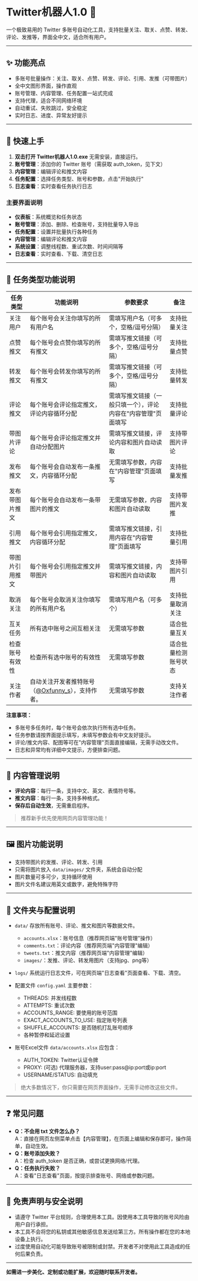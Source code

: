 # Twitter机器人1.0 🌟

一个极致易用的 Twitter 多账号自动化工具，支持批量关注、取关、点赞、转发、评论、发推等，界面全中文，适合所有用户。

---

## ✨ 功能亮点
- 多账号批量操作：关注、取关、点赞、转发、评论、引用、发推（可带图片）
- 全中文图形界面，操作直观
- 账号管理、内容管理、任务配置一站式完成
- 支持代理，适合不同网络环境
- 自动重试、失败跳过，安全稳定
- 实时日志、进度、异常友好提示

---

## 🚀 快速上手
1. **双击打开 Twitter机器人1.0.exe**  无需安装，直接运行。
2. **账号管理**：添加你的 Twitter 账号（需获取 auth_token，见下文）
3. **内容管理**：编辑评论和推文内容
4. **任务配置**：选择任务类型、账号和参数，点击"开始执行"
5. **日志查看**：实时查看任务执行日志

### 主要界面说明
- **仪表板**：系统概览和任务状态
- **账号管理**：添加、删除、检查账号，支持批量导入导出
- **任务配置**：设置并批量执行各种任务
- **内容管理**：编辑评论和推文内容
- **系统设置**：调整线程数、重试次数、时间间隔等
- **日志查看**：实时查看、下载、清空日志

---

## 🧩 任务类型功能说明

| 任务类型           | 功能说明 | 参数要求 | 备注 |
|--------------------|----------|----------|------|
| 关注用户           | 每个账号会关注你填写的所有用户名 | 需填写用户名（可多个，空格/逗号分隔） | 支持批量关注 |
| 点赞推文           | 每个账号会点赞你填写的所有推文 | 需填写推文链接（可多个，空格/逗号分隔） | 支持批量点赞 |
| 转发推文           | 每个账号会转发你填写的所有推文 | 需填写推文链接（可多个，空格/逗号分隔） | 支持批量转发 |
| 评论推文           | 每个账号会评论指定推文，评论内容循环分配 | 需填写推文链接（一般只填一个），评论内容在"内容管理"页面填写 | 支持批量评论 |
| 带图片评论         | 每个账号会评论指定推文并自动分配图片 | 需填写推文链接，评论内容和图片自动读取 | 支持带图片评论 |
| 发布推文           | 每个账号会自动发布一条推文，内容循环分配 | 无需填写参数，内容在"内容管理"页面填写 | 支持批量发推 |
| 发布带图片推文     | 每个账号会自动发布一条带图片的推文 | 无需填写参数，内容和图片自动读取 | 支持带图片发推 |
| 引用推文           | 每个账号会引用指定推文，内容循环分配 | 需填写推文链接，引用内容在"内容管理"页面填写 | 支持批量引用 |
| 带图片引用推文     | 每个账号会引用指定推文并带图片 | 需填写推文链接，内容和图片自动读取 | 支持带图片引用 |
| 取消关注           | 每个账号会取消关注你填写的所有用户名 | 需填写用户名（可多个） | 支持批量取消关注 |
| 互关任务           | 所有选中账号之间互相关注 | 无需填写参数 | 适合批量互关 |
| 检查账号有效性     | 检查所有选中账号的有效性 | 无需填写参数 | 适合批量检测账号状态 |
| 关注作者           | 自动关注开发者推特账号（[@Oxfunny_s](https://twitter.com/Oxfunny_s)），支持作者。 | 无需填写参数 | 支持关注作者 |

**注意事项：**
- 多账号多任务时，每个账号会依次执行所有选中任务。
- 任务参数请按界面提示填写，未填写参数会有中文友好提示。
- 评论/推文内容、配图等可在"内容管理"页面直接编辑，无需手动改文件。
- 日志和异常均有详细中文提示，方便排查问题。

---

## 📝 内容管理说明
- **评论内容**：每行一条，支持中文、英文、表情符号等。
- **推文内容**：每行一条，支持多种格式。
- **保存后自动生效**，无需重启程序。

> 推荐新手优先使用网页内容管理功能！

---

## 🖼️ 图片功能说明
- 支持带图片的发推、评论、转发、引用
- 只需将图片放入 `data/images/` 文件夹，系统会自动分配
- 图片数量可多可少，支持循环使用
- 图片文件名建议用英文或数字，避免特殊字符

---

## 📁 文件夹与配置说明

- `data/`  存放所有账号、评论、推文和图片等数据文件。
  - `accounts.xlsx`：账号信息（推荐网页端"账号管理"操作）
  - `comments.txt`：评论内容（推荐网页端"内容管理"编辑）
  - `tweets.txt`：推文内容（推荐网页端"内容管理"编辑）
  - `images/`：发推、评论、转发用图片（支持jpg、png等）
- `logs/`  系统运行日志文件，可在网页端"日志查看"页面查看、下载、清空。

- 配置文件 `config.yaml` 主要参数：
  - THREADS: 并发线程数
  - ATTEMPTS: 重试次数
  - ACCOUNTS_RANGE: 要使用的账号范围
  - EXACT_ACCOUNTS_TO_USE: 指定账号列表
  - SHUFFLE_ACCOUNTS: 是否随机打乱账号顺序
  - 各种暂停和延迟设置

- 账号Excel文件 `data/accounts.xlsx` 应包含：
  - AUTH_TOKEN: Twitter认证令牌
  - PROXY: (可选) 代理服务器，支持user:pass@ip:port或ip:port
  - USERNAME/STATUS: 自动填充

> 绝大多数情况下，你只需要在网页界面操作，无需手动修改这些文件。

---

## ❓ 常见问题
- **Q：不会用 txt 文件怎么办？**  
  A：直接在网页左侧菜单点击【内容管理】，在页面上编辑和保存即可，操作简单，自动生效。
- **Q：账号添加失败？**  
  A：检查 auth_token 是否正确，或尝试更换网络/代理。
- **Q：任务执行失败？**  
  A：查看"日志查看"页面，按提示排查账号、网络或参数问题。

---

## 🙏 免责声明与安全说明
- 请遵守 Twitter 平台规则，合理使用本工具。因使用本工具导致的账号风险由用户自行承担。
- 本工具不会将您的私钥或其他敏感信息发送给第三方。所有操作都在您的本地设备上执行。
- 过度使用自动化可能导致账号被限制或封禁。开发者不对使用此工具造成的任何后果负责。

---

**如需进一步美化、定制或功能扩展，欢迎随时联系开发者。** 
